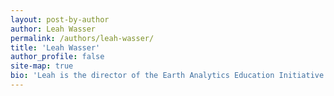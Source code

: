 ```yaml
---
layout: post-by-author
author: Leah Wasser
permalink: /authors/leah-wasser/
title: 'Leah Wasser'
author_profile: false
site-map: true
bio: 'Leah is the director of the Earth Analytics Education Initiative at Earth Lab and maintains this website.'
---
```

